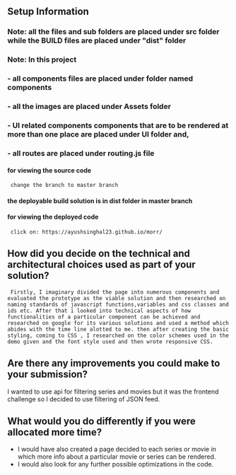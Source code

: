 ## **Setup Information**

### Note: all the files and sub folders are placed under src folder while the **BUILD** files are placed under "dist" folder

### Note: In this project 
###         - all components files are placed under folder named components
###         - all the images are placed under Assets folder 
###         - UI related components components that are to be rendered at more than one place are placed under UI folder and, 
###         - all routes are placed under routing.js file


#### for viewing the source code 
     change the branch to master branch 

#### the deployable build solution is in dist folder in master branch

#### for viewing the deployed code
     click on: https://ayushsinghal23.github.io/morr/

## How did you decide on the technical and architectural choices used as part of your solution?
     Firstly, I imaginary divided the page into numerous components and evaluated the prototype as the viable solution and then researched on naming standards of javascript functions,variables and css classes and ids etc. After that i looked into technical aspects of how functionalities of a particular component can be achieved and researched on google for its various solutions and used a method which abides with the time line alotted to me. then after creating the basic styling, coming to CSS , I researched on the color schemes used in the demo given and the font style used and then wrote responsive CSS.


## Are there any improvements you could make to your submission?

 I wanted to use api for filtering series and movies but it was the frontend challenge so I decided to use filtering of JSON feed.


## What would you do differently if you were allocated more time?
  
  - I would have also created a page decided to each series or movie in which more info about a particular movie or series can be rendered.
  - I would also look for any further possible optimizations in the code.
